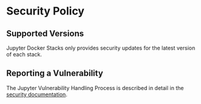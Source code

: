 # Security Policy

## Supported Versions

Jupyter Docker Stacks only provides security updates for the latest version of each stack.

## Reporting a Vulnerability

The Jupyter Vulnerability Handling Process is described in detail in the [security documentation](https://github.com/jupyter/security/blob/main/docs/vulnerability-handling.md).
